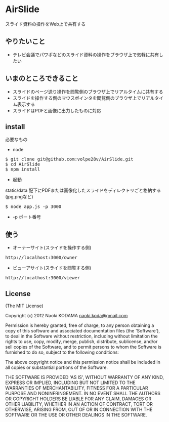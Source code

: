 # AirSlide

スライド資料の操作をWeb上で共有する

## やりたいこと
* テレビ会議でパワポなどのスライド資料の操作をブラウザ上で気軽に共有したい

## いまのところできること
* スライドのページ送り操作を閲覧側のブラウザ上でリアルタイムに共有する
* スライドを操作する側のマウスポインタを閲覧側のブラウザ上でリアルタイム表示する
* スライドはPDFと画像に出力したものに対応

## install
必要なもの

* node 

<pre>
$ git clone git@github.com:volpe28v/AirSlide.git
$ cd AirSlide
$ npm install 
</pre>

* 起動

static/data 配下にPDFまたは画像化したスライドをディレクトリごと格納する(jpg,pngなど)

<pre>
$ node app.js -p 3000
</pre>
* -p ポート番号

## 使う
* オーナーサイト(スライドを操作する側)
<pre>
http://localhost:3000/owner
</pre>

* ビューアサイト(スライドを閲覧する側)
<pre>
http://localhost:3000/viewer
</pre>

## License
(The MIT License)

Copyright (c) 2012 Naoki KODAMA <naoki.koda@gmail.com>

Permission is hereby granted, free of charge, to any person obtaining a copy of this software and associated documentation files (the 'Software'), to deal in the Software without restriction, including without limitation the rights to use, copy, modify, merge, publish, distribute, sublicense, and/or sell copies of the Software, and to permit persons to whom the Software is furnished to do so, subject to the following conditions:

The above copyright notice and this permission notice shall be included in all copies or substantial portions of the Software.

THE SOFTWARE IS PROVIDED 'AS IS', WITHOUT WARRANTY OF ANY KIND, EXPRESS OR IMPLIED, INCLUDING BUT NOT LIMITED TO THE WARRANTIES OF MERCHANTABILITY, FITNESS FOR A PARTICULAR PURPOSE AND NONINFRINGEMENT. IN NO EVENT SHALL THE AUTHORS OR COPYRIGHT HOLDERS BE LIABLE FOR ANY CLAIM, DAMAGES OR OTHER LIABILITY, WHETHER IN AN ACTION OF CONTRACT, TORT OR OTHERWISE, ARISING FROM, OUT OF OR IN CONNECTION WITH THE SOFTWARE OR THE USE OR OTHER DEALINGS IN THE SOFTWARE.

